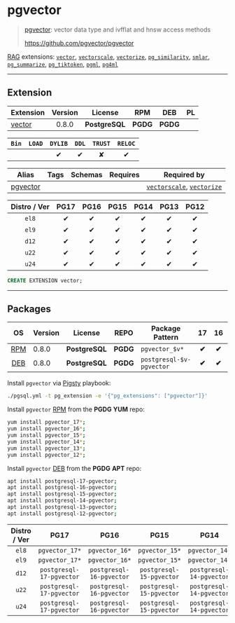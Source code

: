 # pgvector


> [pgvector](https://github.com/pgvector/pgvector): vector data type and ivfflat and hnsw access methods
>
> https://github.com/pgvector/pgvector





[RAG](/rag) extensions: [`vector`](/vector), [`vectorscale`](/vectorscale), [`vectorize`](/vectorize), [`pg_similarity`](/pg_similarity), [`smlar`](/smlar), [`pg_summarize`](/pg_summarize), [`pg_tiktoken`](/pg_tiktoken), [`pgml`](/pgml), [`pg4ml`](/pg4ml)


-------
## Extension


| Extension | Version | License | RPM | DEB | PL |
|-----------|:-------:|:-------:|:---:|:---:|:--:|
| [vector](https://github.com/pgvector/pgvector) | 0.8.0 | **<span class="tcblue">PostgreSQL</span>** | **<span class="tccyan">PGDG</span>** | **<span class="tccyan">PGDG</span>** |  |



| `Bin` | `LOAD` | `DYLIB` | `DDL` | `TRUST` | `RELOC` |
|:-----:|:------:|:-------:|:-----:|:-------:|:-------:|
|  |  | <span class="tcblue">✔</span> | <span class="tcblue">✔</span> | <span class="tcwarn">✘</span> | <span class="tcblue">✔</span> |



| Alias | Tags | Schemas | Requires | Required by |
|-------|------|---------|----------|-------------|
| [pgvector](/vector) |  |  |  | [`vectorscale`](/vectorscale), [`vectorize`](/vectorize) |



| Distro / Ver | PG17 | PG16 | PG15 | PG14 | PG13 | PG12 |
|:------------:|:----:|:----:|:----:|:----:|:----:|:----:|
| `el8` | <span class="tcblue">✔</span> | <span class="tcblue">✔</span> | <span class="tcblue">✔</span> | <span class="tcblue">✔</span> | <span class="tcblue">✔</span> | <span class="tcblue">✔</span> |
| `el9` | <span class="tcblue">✔</span> | <span class="tcblue">✔</span> | <span class="tcblue">✔</span> | <span class="tcblue">✔</span> | <span class="tcblue">✔</span> | <span class="tcblue">✔</span> |
| `d12` | <span class="tcblue">✔</span> | <span class="tcblue">✔</span> | <span class="tcblue">✔</span> | <span class="tcblue">✔</span> | <span class="tcblue">✔</span> | <span class="tcblue">✔</span> |
| `u22` | <span class="tcblue">✔</span> | <span class="tcblue">✔</span> | <span class="tcblue">✔</span> | <span class="tcblue">✔</span> | <span class="tcblue">✔</span> | <span class="tcblue">✔</span> |
| `u24` | <span class="tcblue">✔</span> | <span class="tcblue">✔</span> | <span class="tcblue">✔</span> | <span class="tcblue">✔</span> | <span class="tcblue">✔</span> | <span class="tcblue">✔</span> |





```sql
CREATE EXTENSION vector;
```

-----------


## Packages


| OS | Version | License | REPO | Package Pattern | 17 | 16 | 15 | 14 | 13 | 12 | Dependency |
|:--:|---------|:-------:|:----:|-----------------|:--:|:--:|:--:|:--:|:--:|:--:|------------|
| [RPM](/rpm) | 0.8.0 | **<span class="tcblue">PostgreSQL</span>** | **<span class="tccyan">PGDG</span>** | `pgvector_$v*` | **<span class="tccyan">✔</span>** | **<span class="tccyan">✔</span>** | **<span class="tccyan">✔</span>** | **<span class="tccyan">✔</span>** | **<span class="tccyan">✔</span>** | **<span class="tccyan">✔</span>** |  |
| [DEB](/deb) | 0.8.0 | **<span class="tcblue">PostgreSQL</span>** | **<span class="tccyan">PGDG</span>** | `postgresql-$v-pgvector` | **<span class="tccyan">✔</span>** | **<span class="tccyan">✔</span>** | **<span class="tccyan">✔</span>** | **<span class="tccyan">✔</span>** | **<span class="tccyan">✔</span>** | **<span class="tccyan">✔</span>** |  |



Install `pgvector` via [Pigsty](https://pigsty.io/docs/pgext/usage/install/) playbook:

```bash
./pgsql.yml -t pg_extension -e '{"pg_extensions": ["pgvector"]}'
```


Install `pgvector` [RPM](/rpm) from the **<span class="tccyan">PGDG</span>** **YUM** repo:

```bash
yum install pgvector_17*;
yum install pgvector_16*;
yum install pgvector_15*;
yum install pgvector_14*;
yum install pgvector_13*;
yum install pgvector_12*;
```


Install `pgvector` [DEB](/deb) from the **<span class="tccyan">PGDG</span>** **APT** repo:

```bash
apt install postgresql-17-pgvector;
apt install postgresql-16-pgvector;
apt install postgresql-15-pgvector;
apt install postgresql-14-pgvector;
apt install postgresql-13-pgvector;
apt install postgresql-12-pgvector;
```




| Distro / Ver | PG17 | PG16 | PG15 | PG14 | PG13 | PG12 |
|:------------:|:----:|:----:|:----:|:----:|:----:|:----:|
| `el8` | `pgvector_17*` | `pgvector_16*` | `pgvector_15*` | `pgvector_14*` | `pgvector_13*` | `pgvector_12*` |
| `el9` | `pgvector_17*` | `pgvector_16*` | `pgvector_15*` | `pgvector_14*` | `pgvector_13*` | `pgvector_12*` |
| `d12` | `postgresql-17-pgvector` | `postgresql-16-pgvector` | `postgresql-15-pgvector` | `postgresql-14-pgvector` | `postgresql-13-pgvector` | `postgresql-12-pgvector` |
| `u22` | `postgresql-17-pgvector` | `postgresql-16-pgvector` | `postgresql-15-pgvector` | `postgresql-14-pgvector` | `postgresql-13-pgvector` | `postgresql-12-pgvector` |
| `u24` | `postgresql-17-pgvector` | `postgresql-16-pgvector` | `postgresql-15-pgvector` | `postgresql-14-pgvector` | `postgresql-13-pgvector` | `postgresql-12-pgvector` |





